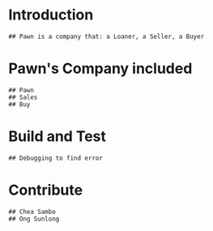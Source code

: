 # Introduction
    ## Pawn is a company that: a Loaner, a Seller, a Buyer

# Pawn's Company included
    ## Pawn
    ## Sales
    ## Buy

# Build and Test
    ## Debugging to find error

# Contribute
    ## Chea Sambo
    ## Ong Sunlong
